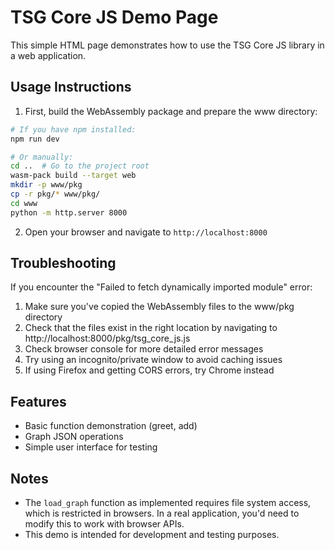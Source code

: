 # TSG Core JS Demo Page

This simple HTML page demonstrates how to use the TSG Core JS library in a web application.

## Usage Instructions

1. First, build the WebAssembly package and prepare the www directory:

```bash
# If you have npm installed:
npm run dev

# Or manually:
cd ..  # Go to the project root
wasm-pack build --target web
mkdir -p www/pkg
cp -r pkg/* www/pkg/
cd www
python -m http.server 8000
```

2. Open your browser and navigate to `http://localhost:8000`

## Troubleshooting

If you encounter the "Failed to fetch dynamically imported module" error:

1. Make sure you've copied the WebAssembly files to the www/pkg directory
2. Check that the files exist in the right location by navigating to http://localhost:8000/pkg/tsg_core_js.js
3. Check browser console for more detailed error messages
4. Try using an incognito/private window to avoid caching issues
5. If using Firefox and getting CORS errors, try Chrome instead

## Features

- Basic function demonstration (greet, add)
- Graph JSON operations
- Simple user interface for testing

## Notes

- The `load_graph` function as implemented requires file system access, which is restricted in browsers. In a real application, you'd need to modify this to work with browser APIs.
- This demo is intended for development and testing purposes.
